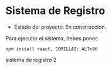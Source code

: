 <h1>Sistema de Registro </h1>

- Estado del proyecto: En construccion. 

Para ejecutar el sistema, debes poner: 

```npm install react, COMILLAS: ALT+96```

sistema de registro 2
